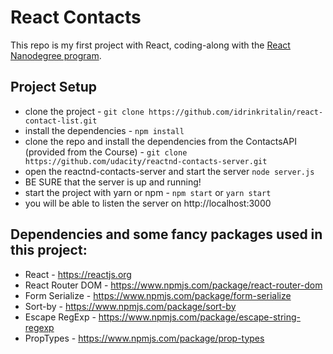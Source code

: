 # React Contacts
This repo is my first project with React, coding-along with the [React Nanodegree program](https://www.udacity.com/course/react-nanodegree--nd019).

## Project Setup

* clone the project - `git clone https://github.com/idrinkritalin/react-contact-list.git`
* install the dependencies - `npm install`
* clone the repo and install the dependencies from the ContactsAPI (provided from the Course) - `git clone https://github.com/udacity/reactnd-contacts-server.git`
* open the reactnd-contacts-server and start the server `node server.js`
* BE SURE that the server is up and running!
* start the project with yarn or npm - `npm start` or `yarn start`
* you will be able to listen the server on http://localhost:3000

## Dependencies and some fancy packages used in this project:

* React - https://reactjs.org
* React Router DOM - https://www.npmjs.com/package/react-router-dom
* Form Serialize - https://www.npmjs.com/package/form-serialize
* Sort-by - https://www.npmjs.com/package/sort-by
* Escape RegExp - https://www.npmjs.com/package/escape-string-regexp
* PropTypes - https://www.npmjs.com/package/prop-types
